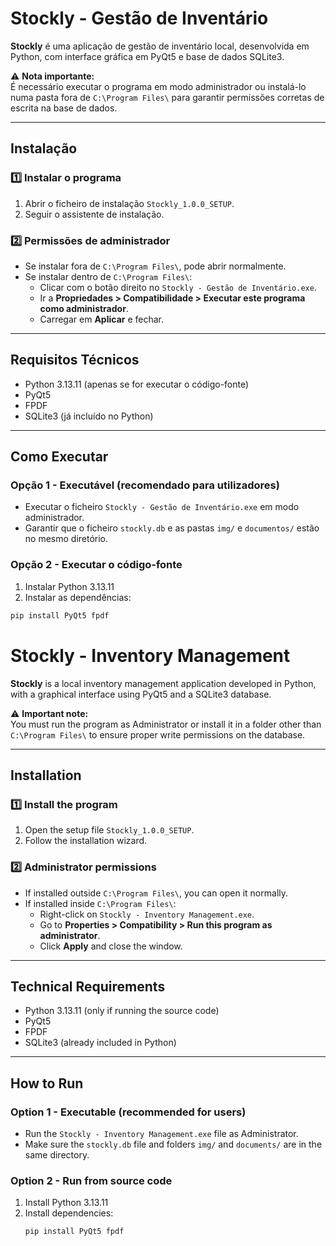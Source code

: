 # Stockly - Gestão de Inventário

**Stockly** é uma aplicação de gestão de inventário local, desenvolvida em Python, com interface gráfica em PyQt5 e base de dados SQLite3.

⚠️ **Nota importante:**  
É necessário executar o programa em modo administrador ou instalá-lo numa pasta fora de `C:\Program Files\` para garantir permissões corretas de escrita na base de dados.

---

## Instalação

### 1️⃣ Instalar o programa

1. Abrir o ficheiro de instalação `Stockly_1.0.0_SETUP`.
2. Seguir o assistente de instalação.

### 2️⃣ Permissões de administrador

- Se instalar fora de `C:\Program Files\`, pode abrir normalmente.
- Se instalar dentro de `C:\Program Files\`:
  - Clicar com o botão direito no `Stockly - Gestão de Inventário.exe`.
  - Ir a **Propriedades > Compatibilidade > Executar este programa como administrador**.
  - Carregar em **Aplicar** e fechar.

---

## Requisitos Técnicos

- Python 3.13.11 (apenas se for executar o código-fonte)
- PyQt5
- FPDF
- SQLite3 (já incluído no Python)

---

## Como Executar

### Opção 1 - Executável (recomendado para utilizadores)

- Executar o ficheiro `Stockly - Gestão de Inventário.exe` em modo administrador.
- Garantir que o ficheiro `stockly.db` e as pastas `img/` e `documentos/` estão no mesmo diretório.

### Opção 2 - Executar o código-fonte

1. Instalar Python 3.13.11
2. Instalar as dependências:
```bash
pip install PyQt5 fpdf
```
# Stockly - Inventory Management

**Stockly** is a local inventory management application developed in Python, with a graphical interface using PyQt5 and a SQLite3 database.

⚠️ **Important note:**  
You must run the program as Administrator or install it in a folder other than `C:\Program Files\` to ensure proper write permissions on the database.

---

## Installation

### 1️⃣ Install the program

1. Open the setup file `Stockly_1.0.0_SETUP`.  
2. Follow the installation wizard.

### 2️⃣ Administrator permissions

- If installed outside `C:\Program Files\`, you can open it normally.  
- If installed inside `C:\Program Files\`:  
  - Right-click on `Stockly - Inventory Management.exe`.  
  - Go to **Properties > Compatibility > Run this program as administrator**.  
  - Click **Apply** and close the window.

---

## Technical Requirements

- Python 3.13.11 (only if running the source code)  
- PyQt5  
- FPDF  
- SQLite3 (already included in Python)  

---

## How to Run

### Option 1 - Executable (recommended for users)

- Run the `Stockly - Inventory Management.exe` file as Administrator.  
- Make sure the `stockly.db` file and folders `img/` and `documents/` are in the same directory.

### Option 2 - Run from source code

1. Install Python 3.13.11  
2. Install dependencies:  
   ```bash
   pip install PyQt5 fpdf
